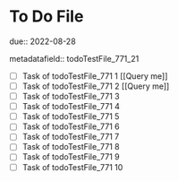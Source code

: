 # To Do File

due:: 2022-08-28

metadatafield:: todoTestFile_771_21

- [ ] Task of todoTestFile_771 1 [[Query me]]
- [ ] Task of todoTestFile_771 2 [[Query me]]
- [ ] Task of todoTestFile_771 3
- [ ] Task of todoTestFile_771 4
- [ ] Task of todoTestFile_771 5
- [ ] Task of todoTestFile_771 6
- [ ] Task of todoTestFile_771 7
- [ ] Task of todoTestFile_771 8
- [ ] Task of todoTestFile_771 9
- [ ] Task of todoTestFile_771 10